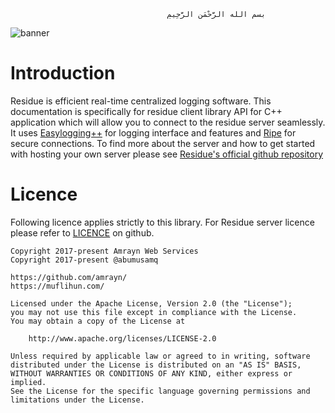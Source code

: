                                        ‫بسم الله الرَّحْمَنِ الرَّحِيمِ

![banner]
    
# Introduction
Residue is efficient real-time centralized logging software. This documentation is specifically for residue client library API for C++ application which will allow you to connect to the residue server seamlessly. It uses [Easylogging++](https://github.com/amrayn/easyloggingpp) for logging interface and features and [Ripe](https://github.com/amrayn/ripe) for secure connections. To find more about the server and how to get started with hosting your own server please see [Residue's official github repository](https://github.com/amrayn/residue)

# Licence
Following licence applies strictly to this library. For Residue server licence please refer to [LICENCE](https://github.com/amrayn/residue/blob/master/LICENCE) on github.

```
Copyright 2017-present Amrayn Web Services
Copyright 2017-present @abumusamq

https://github.com/amrayn/
https://muflihun.com/

Licensed under the Apache License, Version 2.0 (the "License");
you may not use this file except in compliance with the License.
You may obtain a copy of the License at

    http://www.apache.org/licenses/LICENSE-2.0

Unless required by applicable law or agreed to in writing, software
distributed under the License is distributed on an "AS IS" BASIS,
WITHOUT WARRANTIES OR CONDITIONS OF ANY KIND, either express or implied.
See the License for the specific language governing permissions and
limitations under the License.
```

  [banner]: https://raw.githubusercontent.com/amrayn/residue/master/docs/Residue.png
